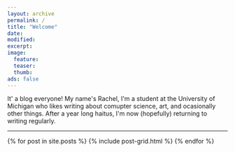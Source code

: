```yaml
---
layout: archive
permalink: /
title: "Welcome"
date: 
modified:
excerpt: 
image:
  feature:
  teaser:
  thumb:
ads: false
---
```



It' a blog everyone! My name's Rachel, I'm a student at the University of Michigan who likes writing about comupter science, art, and ocasionally other things. After a year long haitus, I'm now (hopefully) returning to writing regularly.


---

<div class="tiles">
{% for post in site.posts %}
	{% include post-grid.html %}
{% endfor %}
</div><!-- /.tiles --> 
